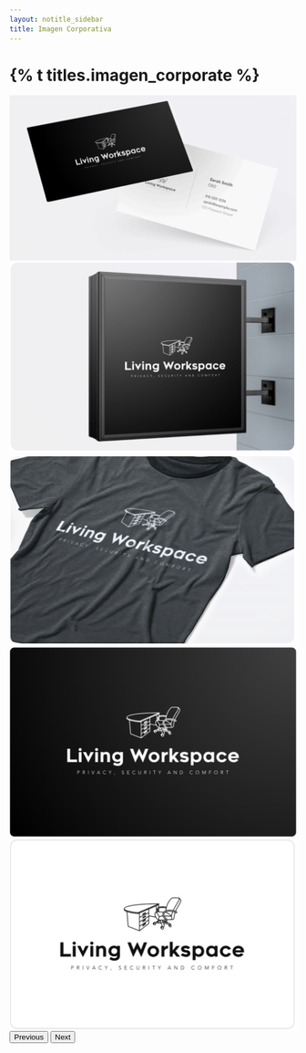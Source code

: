 ```yaml
---
layout: notitle_sidebar
title: Imagen Corporativa
---
```

<h1 class="text-center">{% t titles.imagen_corporate %}</h1>
<div class="container text-center my-5">
  <!-- Gallery Section -->
  <section id="gallery" class="py-5 bg-light">
      <!-- Carousel Wrapper -->
      <div id="galleryCarousel" class="carousel slide" data-bs-ride="carousel">
          <div class="carousel-inner">
              <!-- Carousel Items (3 images per slide) -->
              <div class="carousel-item active">
                  <div class="row">
                      <div class="col-md-4">
                          <div class="img-container mb-2">
                              <img src="/assets/corporate/business_card.png" class="d-block w-100 img-thumbnail gallery-img" alt="Business Cards">
                          </div>
                      </div>
                      <div class="col-md-4">
                          <div class="img-container mb-2">
                              <img src="/assets/corporate/Wall_Mounted_Signage.png" class="d-block w-100 img-thumbnail gallery-img" alt="Wall Mounted Signage">
                          </div>
                      </div>
                      <div class="col-md-4">
                          <div class="img-container mb-2">
                              <img src="/assets/corporate/t-shirt.png" class="d-block w-100 img-thumbnail gallery-img" alt="T-Shirts">
                          </div>
                      </div>
                  </div>
              </div>
              <div class="carousel-item">
                  <div class="row">
                      <div class="col-md-4">
                          <div class="img-container mb-2">
                              <img src="/assets/corporate/logo-black.png" class="d-block w-100 img-thumbnail gallery-img" alt="Logo Black">
                          </div>
                      </div>
                      <div class="col-md-4">
                          <div class="img-container mb-2">
                              <img src="/assets/corporate/logo-white.png" class="d-block w-100 img-thumbnail gallery-img" alt="Logo White">
                          </div>
                      </div>
                  </div>
              </div>
          </div>
          <!-- Carousel Controls -->
          <button class="carousel-control-prev" type="button" data-bs-target="#galleryCarousel" data-bs-slide="prev">
              <span class="carousel-control-prev-icon" aria-hidden="true"></span>
              <span class="visually-hidden">Previous</span>
          </button>
          <button class="carousel-control-next" type="button" data-bs-target="#galleryCarousel" data-bs-slide="next">
              <span class="carousel-control-next-icon" aria-hidden="true"></span>
              <span class="visually-hidden">Next</span>
          </button>
      </div>
  </section>
</div>
